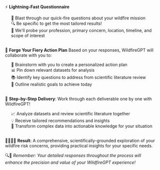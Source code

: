⚡ **Lightning-Fast Questionnaire**
<div style='margin-left: 20px;'>
    🌟 Blast through our quick-fire questions about your wildfire mission<br>
    🔍 Be specific to get the most tailored results!<br>
    📝 We'll probe your profession, primary concern, location, timeline, and scope of interest<br><br>
</div>


🎯 **Forge Your Fiery Action Plan** Based on your responses, WildfireGPT will collaborate with you to:
<div style='margin-left: 20px;'>
    🧠 Brainstorm with you to create a personalized action plan<br>
    📊 Pin down relevant datasets for analysis<br>
    📚 Identify key questions to address from scientific literature review<br>
    🎯 Outline realistic goals to achieve today <br><br>
</div>


🔬 **Step-by-Step Delivery**: Work through each deliverable one by one with WildfireGPT!
<div style='margin-left: 20px;'>
    📈 Analyze datasets and review scientific literature together<br>
    💡 Receive tailored recommendations and insights<br>
    🌋 Transform complex data into actionable knowledge for your situation<br><br>
</div>

👨‍🚒👩‍🚒 **Result**: A comprehensive, scientifically-grounded exploration of your wildfire risk concerns, providing practical insights for your specific needs.

🔍🔎 *Remember: Your detailed responses throughout the process will enhance the precision and value of your WildfireGPT experience!* 